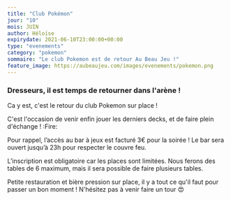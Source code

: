 ```yaml
---
title: "Club Pokémon"
jour: "10"
mois: JUIN
author: Héloïse
expirydate: 2021-06-10T23:00:00+00:00
type: "evenements"
category: "pokemon"
sommaire: "Le club Pokemon est de retour Au Beau Jeu !"
feature_image: https://aubeaujeu.com/images/evenements/pokemon.png
---
```

### Dresseurs, il est temps de retourner dans l'arène !

Ca y est, c'est le retour du club Pokemon sur place !

C'est l'occasion de venir enfin jouer les derniers decks, et de faire plein d'échange ! :Fire:

Pour rappel, l’accès au bar à jeux est facturé 3€ pour la soirée ! Le bar sera ouvert jusqu’à 23h pour respecter le couvre feu.

L’inscription est obligatoire car les places sont limitées. Nous ferons des tables de 6 maximum, mais il sera possible de faire plusieurs tables.

Petite restauration et bière pression sur place, il y a tout ce qu'il faut pour passer un bon moment ! N'hésitez pas à venir faire un tour :heart_eyes:
